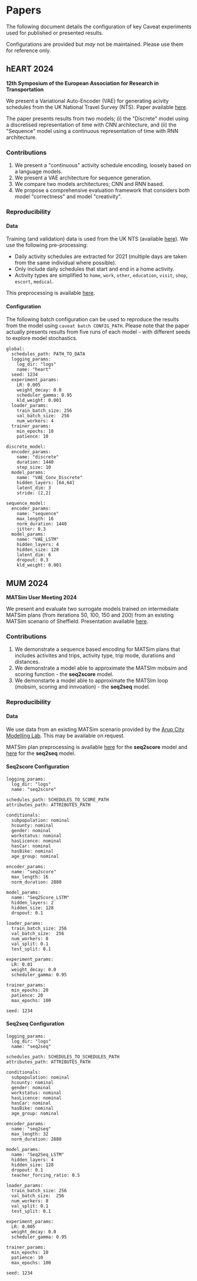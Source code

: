 # Papers

The following document details the configuration of key Caveat experiments used for published or presented results.

Configurations are provided but *may* not be maintained. Please use them for reference only.

## hEART 2024

**12th Symposium of the European Association for Research in Transportation**

We present a Variational Auto-Encoder (VAE) for generating acivity schedules from the UK National Travel Survey (NTS). Paper available [here](https://github.com/fredshone/caveat/tree/main/papers/hEART2024.pdf).

The paper presents results from two models; (i) the "Discrete" model using a discretised representation of time with CNN architecture, and (ii) the "Sequence" model using a continuous representation of time with RNN architecture.

### Contributions

1. We present a "continuous" activity schedule encoding, loosely based on a language models.
2. We present a VAE architecture for sequence generation.
3. We compare two models architectures; CNN and RNN based.
4. We propose a comprehensive evaluation framework that considers both model "correctness" and model "creativity".

### Reproducibility

#### Data

Training (and validation) data is used from the UK NTS (available [here](https://beta.ukdataservice.ac.uk/datacatalogue/studies/study?id=5340)). We use the following pre-processing:

- Daily activity schedules are extracted for 2021 (multiple days are taken from the same individual where possible).
- Only include daily schedules that start and end in a home activity.
- Activity types are simplified to `home`, `work`, `other`, `education`, `visit`, `shop`, `escort`, `medical`.

This preprocessing is available [here](https://github.com/fredshone/caveat/blob/main/examples/3_NTS_population_demo.ipynb).

#### Configuration

The following batch configuration can be used to reproduce the results from the model using `caveat batch CONFIG_PATH`. Please note that the paper actually presents results from five runs of each model - with different seeds to explore model stochastics.

```
global:
  schedules_path: PATH_TO_DATA
  logging_params:
    log_dir: "logs"
    name: "heart"
  seed: 1234
  experiment_params:
    LR: 0.005
    weight_decay: 0.0
    scheduler_gamma: 0.95
    kld_weight: 0.001
  loader_params:
    train_batch_size: 256
    val_batch_size:  256
    num_workers: 4
  trainer_params:
    min_epochs: 10
    patience: 10

discrete_model:
  encoder_params:
    name: "discrete"
    duration: 1440
    step_size: 10
  model_params:
    name: "VAE_Conv_Discrete"
    hidden_layers: [64,64]
    latent_dim: 3
    stride: [2,2]

sequence_model:
  encoder_params:
    name: "sequence"
    max_length: 16
    norm_duration: 1440
    jitter: 0.3
  model_params:
    name: "VAE_LSTM"
    hidden_layers: 4
    hidden_size: 128
    latent_dim: 6
    dropout: 0.3
    kld_weight: 0.001
```

## MUM 2024

**MATSim User Meeting 2024**

We present and evaluate two surrogate models trained on intermediate MATSim plans (from iterations 50, 100, 150 and 200) from an existing MATSim scenario of Sheffield. Presentation available [here](https://github.com/fredshone/caveat/tree/main/papers/MUM2024.pdf).

### Contributions

1. We demonstrate a sequence based encoding for MATSim plans that includes activites and trips, activity type, trip mode, durations and distances.
2. We demonstrate a model able to approximate the MATSIm mobsim and scoring function - the **seq2score** model.
3. We demonstarte a model able to approximate the MATSIm loop (mobsim, scoring and innvoation) - the **seq2seq** model.

### Reproducibility

#### Data

We use data from an existing MATSim scenario provided by the [Arup City Modelling Lab](https://medium.com/arupcitymodelling). This may be available on request.

MATSim plan preprocessing is available [here](https://github.com/fredshone/caveat/blob/main/examples/7_matsim_seq2score.ipynb) for the **seq2score** model and [here](https://github.com/fredshone/caveat/blob/main/examples/6_matsim_seq2seq.ipynb) for the **seq2seq** model.

#### Seq2score Configuration

```
logging_params:
  log_dir: "logs"
  name: "seq2score"

schedules_path: SCHEDULES_TO_SCORE_PATH
attributes_path: ATTRIBUTES_PATH

conditionals:
  subpopulation: nominal
  hcounty: nominal
  gender: nominal
  workstatus: nominal
  hasLicence: nominal
  hasCar: nominal
  hasBike: nominal
  age_group: nominal

encoder_params:
  name: "seq2score"
  max_length: 16
  norm_duration: 2880

model_params:
  name: "Seq2Score_LSTM"
  hidden_layers: 2
  hidden_size: 128
  dropout: 0.1

loader_params:
  train_batch_size: 256
  val_batch_size:  256
  num_workers: 8
  val_split: 0.1
  test_split: 0.1

experiment_params:
  LR: 0.01
  weight_decay: 0.0
  scheduler_gamma: 0.95

trainer_params:
  min_epochs: 20
  patience: 20
  max_epochs: 100

seed: 1234
```

#### Seq2seq Configuration

```
logging_params:
  log_dir: "logs"
  name: "seq2seq"

schedules_path: SCHEDULES_TO_SCHEDULES_PATH
attributes_path: ATTRIBUTES_PATH

conditionals:
  subpopulation: nominal
  hcounty: nominal
  gender: nominal
  workstatus: nominal
  hasLicence: nominal
  hasCar: nominal
  hasBike: nominal
  age_group: nominal

encoder_params:
  name: "seq2seq"
  max_length: 32
  norm_duration: 2880

model_params:
  name: "Seq2Seq_LSTM"
  hidden_layers: 4
  hidden_size: 128
  dropout: 0.1
  teacher_forcing_ratio: 0.5

loader_params:
  train_batch_size: 256
  val_batch_size:  256
  num_workers: 8
  val_split: 0.1
  test_split: 0.1

experiment_params:
  LR: 0.005
  weight_decay: 0.0
  scheduler_gamma: 0.95

trainer_params:
  min_epochs: 10
  patience: 10
  max_epochs: 100

seed: 1234
```
